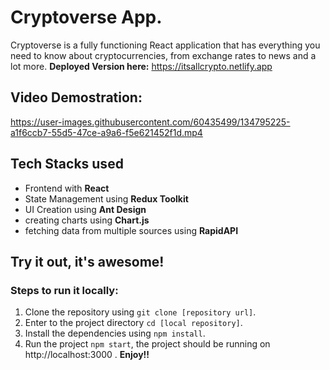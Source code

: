 # Cryptoverse App.
Cryptoverse is a fully functioning React application that has everything you need to know about cryptocurrencies, from exchange rates to news and a lot more.
**Deployed Version here:** https://itsallcrypto.netlify.app

## Video Demostration:


https://user-images.githubusercontent.com/60435499/134795225-a1f6ccb7-55d5-47ce-a9a6-f5e621452f1d.mp4

## Tech Stacks used
* Frontend with **React**
* State Management using **Redux Toolkit**
* UI Creation using **Ant Design**
* creating charts using **Chart.js**
* fetching data from multiple sources using **RapidAPI**

## Try it out, it's awesome!
### Steps to run it locally:
1. Clone the repository using `git clone [repository url]`.
2. Enter to the project directory `cd [local repository]`.
3. Install the dependencies using `npm install`.
4. Run the project `npm start`, the project should be running on http://localhost:3000 . **Enjoy!!**
